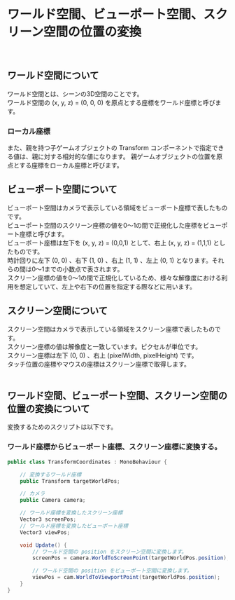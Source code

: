 # ワールド空間、ビューポート空間、スクリーン空間の位置の変換
<br>

## ワールド空間について
ワールド空間とは、シーンの3D空間のことです。
<br>
ワールド空間の (x, y, z) = (0, 0, 0) を原点とする座標をワールド座標と呼びます。
<br>

### ローカル座標
また、親を持つ子ゲームオブジェクトの Transform コンポーネントで指定できる値は、親に対する相対的な値になります。
親ゲームオブジェクトの位置を原点とする座標をローカル座標と呼びます。
<br>

## ビューポート空間について
ビューポート空間はカメラで表示している領域をビューポート座標で表したものです。
<br>
ビューポート空間のスクリーン座標の値を0～1の間で正規化した座標をビューポート座標と呼びます。
<br>
ビューポート座標は左下を (x, y, z) = (0,0,1) として、右上 (x, y, z) = (1,1,1) としたものです。
<br>
時計回りに左下 (0, 0) 、右下 (1, 0) 、右上 (1, 1) 、左上 (0, 1) となります。それらの間は0〜1までの小数点で表されます。
<br>
スクリーン座標の値を0～1の間で正規化しているため、様々な解像度における利用を想定していて、左上や右下の位置を指定する際などに用います。
<br>

## スクリーン空間について
スクリーン空間はカメラで表示している領域をスクリーン座標で表したものです。
<br>
スクリーン座標の値は解像度と一致しています。ピクセルが単位です。
<br>
スクリーン座標は左下 (0, 0) 、右上 (pixelWidth, pixelHeight) です。
<br>
タッチ位置の座標やマウスの座標はスクリーン座標で取得します。
<br>
<br>

## ワールド空間、ビューポート空間、スクリーン空間の位置の変換について
変換するためのスクリプトは以下です。
<br>
### ワールド座標からビューポート座標、スクリーン座標に変換する。

```c#
public class TransformCoordinates : MonoBehaviour {

	// 変換するワールド座標
	public Transform targetWorldPos;

	// カメラ
	public Camera camera;

	// ワールド座標を変換したスクリーン座標
	Vector3 screenPos;
	// ワールド座標を変換したビューポート座標
	Vector3 viewPos;

	void Update() {
		// ワールド空間の position をスクリーン空間に変換します。
		screenPos = camera.WorldToScreenPoint(targetWorldPos.position);

		// ワールド空間の position をビューポート空間に変換します。
		viewPos = cam.WorldToViewportPoint(targetWorldPos.position);
	}
}
```
